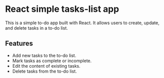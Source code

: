 # React simple tasks-list app

This is a simple to-do app built with React. It allows users to create, update, and delete tasks in a to-do list.

## Features

- Add new tasks to the to-do list.
- Mark tasks as complete or incomplete.
- Edit the content of existing tasks.
- Delete tasks from the to-do list.
